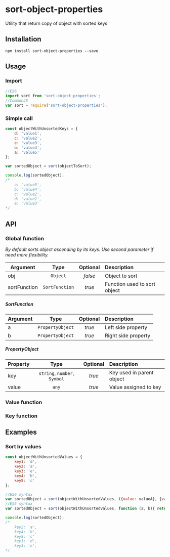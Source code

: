 # sort-object-properties
Utility that return copy of object with sorted keys

## Installation
```
npm install sort-object-properties --save
```

## Usage
### Import
```javascript
//ES6
import sort from 'sort-object-properties';
//CommonJS
var sort = require('sort-object-properties');
```

### Simple call
```javascript
const objectWithUnsortedKeys = {
    d: 'value1',
    c: 'value2',
    e: 'value3',
    b: 'value4',
    a: 'value5'
};

var sortedObject = sort(objectToSort);

console.log(sortedObject); 
/*
    a: 'value5',
    b: 'value4',
    c: 'value2',
    d: 'value1',
    e: 'value3'
*/
```
## API
### Global function
_By default sorts object ascending by its keys. Use second parameter if need more flexibility._

| Argument      | Type           | Optional | Description                  |           
| ------------- | :---:          | :------: | :--------------------------- |
| obj           | `Object`       | _false_  | Object to sort               |
| sortFunction  | `SortFunction` | _true_   | Function used to sort object |

##### SortFunction

| Argument   | Type             | Optional | Description         |
| ---------- | :--------------: | :------: | :----------         |
| a          | `PropertyObject` | _true_   | Left side property  |
| b          | `PropertyObject` | _true_   | Right side property |

##### PropertyObject
| Property   | Type                         | Optional | Description               |
| ---------- | :--------------------------: | :------: | :------------------------ |
| key        | `string`, `number`, `Symbol` | _true_   | Key used in parent object |
| value      | `any`                        | _true_   | Value assigned to key     |

### Value function

### Key function

## Examples
### Sort by values
```javascript
const objectWithUnsortedValues = {
    key1: 'd',
    key2: 'a',
    key3: 'e',
    key4: 'b',
    key5: 'c'
};

//ES6 syntax
var sortedObject = sort(objectWithUnsortedValues, ({value: valueA}, {value: valueB}) => valueA > valueB);
//ES5 syntax
var sortedObject = sort(objectWithUnsortedValues, function (a, b){ return a.value > b.value;});

console.log(sortedObject);
/*
    key2: 'a',
    key4: 'b',
    key5: 'c'
    key1: 'd',
    key3: 'e',
*/
```